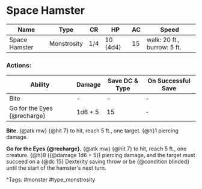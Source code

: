 # Space Hamster

| Name | Type | CR | HP | AC | Speed |
|------|------|----|----|----|-------|
| Space Hamster | Monstrosity | 1/4 | 10 (4d4) | 15 | walk: 20 ft., burrow: 5 ft. |

### Actions:

| Ability | Damage | Save DC & Type | On Successful Save |
|---------|--------|----------------|--------------------|
| Bite | - | - | - |
| Go for the Eyes {@recharge} | 1d6 + 5 | 15 | - |


**Bite.** {@atk mw} {@hit 7} to hit, reach 5 ft., one target. {@h}1 piercing damage.

**Go for the Eyes {@recharge}.** {@atk mw} {@hit 7} to hit, reach 5 ft., one creature. {@h}8 ({@damage 1d6 + 5}) piercing damage, and the target must succeed on a {@dc 15} Dexterity saving throw or be {@condition blinded} until the start of the hamster's next turn.

^Tags: #monster #type_monstrosity